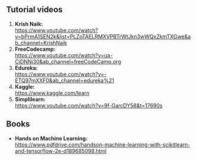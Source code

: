 ## Tutorial videos
1. **Krish Naik:** <br> https://www.youtube.com/watch?v=bPrmA1SEN2k&list=PLZoTAELRMXVPBTrWtJkn3wWQxZkmTXGwe&ab_channel=KrishNaik
2. **FreeCodecamp:** <br> https://www.youtube.com/watch?v=ua-CiDNNj30&ab_channel=freeCodeCamp.org
3. **Edureka:** <br> https://www.youtube.com/watch?v=-ETQ97mXXF0&ab_channel=edureka%21
4. **Kaggle:** <br> https://www.kaggle.com/learn
5. **Simplilearn:** <br> https://www.youtube.com/watch?v=9f-GarcDY58&t=17690s

## Books <br>
* **Hands on Machine Learning:** <br> https://www.pdfdrive.com/handson-machine-learning-with-scikitlearn-and-tensorflow-2e-d189685098.html
